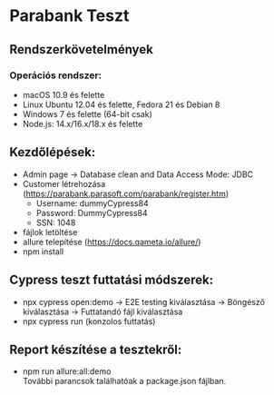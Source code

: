 # Parabank Teszt

## Rendszerkövetelmények

### Operációs rendszer:

- macOS 10.9 és felette
- Linux Ubuntu 12.04 és felette, Fedora 21 és Debian 8
- Windows 7 és felette (64-bit csak)
- Node.js: 14.x/16.x/18.x és felette

## Kezdőlépések:

- Admin page -> Database clean and Data Access Mode: JDBC
- Customer létrehozása (https://parabank.parasoft.com/parabank/register.htm)
  - Username: dummyCypress84
  - Password: DummyCypress84
  - SSN: 1048
- fájlok letöltése
- allure telepítése (https://docs.qameta.io/allure/)
- npm install

## Cypress teszt futtatási módszerek:

- npx cypress open:demo -> E2E testing kiválasztása -> Böngésző kiválasztása -> Futtatandó fájl kiválasztása
- npx cypress run (konzolos futtatás)

## Report készítése a tesztekről:

- npm run allure:all:demo
  <br>
  További parancsok találhatóak a package.json fájlban.
